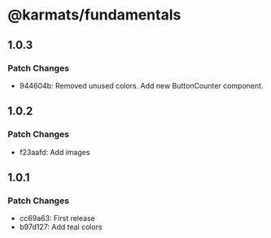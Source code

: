 # @karmats/fundamentals

## 1.0.3

### Patch Changes

- 944604b: Removed unused colors.
  Add new ButtonCounter component.

## 1.0.2

### Patch Changes

- f23aafd: Add images

## 1.0.1

### Patch Changes

- cc69a63: First release
- b97d127: Add teal colors
